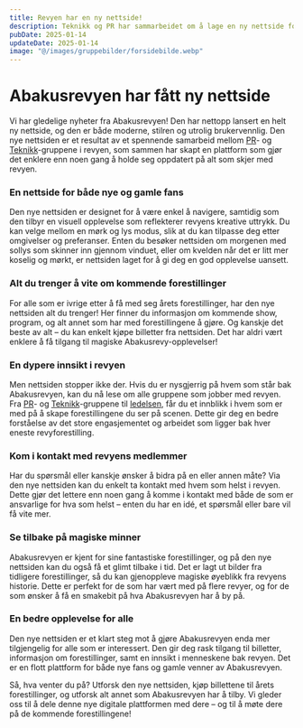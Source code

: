 ```yaml
---
title: Revyen har en ny nettside!
description: Teknikk og PR har sammarbeidet om å lage en ny nettside for revyen!
pubDate: 2025-01-14
updateDate: 2025-01-14
image: "@/images/gruppebilder/forsidebilde.webp"
---
```


# Abakusrevyen har fått ny nettside

Vi har gledelige nyheter fra Abakusrevyen! Den har nettopp lansert en helt ny nettside, og den er både moderne, stilren og utrolig brukervennlig. Den nye nettsiden er et resultat av et spennende samarbeid mellom [PR](/grupper/pr)- og [Teknikk](/grupper/teknikk)-gruppene i revyen, som sammen har skapt en plattform som gjør det enklere enn noen gang å holde seg oppdatert på alt som skjer med revyen.

### En nettside for både nye og gamle fans

Den nye nettsiden er designet for å være enkel å navigere, samtidig som den tilbyr en visuell opplevelse som reflekterer revyens kreative uttrykk. Du kan velge mellom en mørk og lys modus, slik at du kan tilpasse deg etter omgivelser og preferanser. Enten du besøker nettsiden om morgenen med sollys som skinner inn gjennom vinduet, eller om kvelden når det er litt mer koselig og mørkt, er nettsiden laget for å gi deg en god opplevelse uansett.

### Alt du trenger å vite om kommende forestillinger

For alle som er ivrige etter å få med seg årets forestillinger, har den nye nettsiden alt du trenger! Her finner du informasjon om kommende show, program, og alt annet som har med forestillingene å gjøre. Og kanskje det beste av alt – du kan enkelt kjøpe billetter fra nettsiden. Det har aldri vært enklere å få tilgang til magiske Abakusrevy-opplevelser!

### En dypere innsikt i revyen

Men nettsiden stopper ikke der. Hvis du er nysgjerrig på hvem som står bak Abakusrevyen, kan du nå lese om alle gruppene som jobber med revyen. Fra [PR](/grupper/pr)- og [Teknikk](/grupper/teknikk)-gruppene til [ledelsen](/grupper/revystyret), får du et innblikk i hvem som er med på å skape forestillingene du ser på scenen. Dette gir deg en bedre forståelse av det store engasjementet og arbeidet som ligger bak hver eneste revyforestilling.

### Kom i kontakt med revyens medlemmer

Har du spørsmål eller kanskje ønsker å bidra på en eller annen måte? Via den nye nettsiden kan du enkelt ta kontakt med hvem som helst i revyen. Dette gjør det lettere enn noen gang å komme i kontakt med både de som er ansvarlige for hva som helst – enten du har en idé, et spørsmål eller bare vil få vite mer.

### Se tilbake på magiske minner

Abakusrevyen er kjent for sine fantastiske forestillinger, og på den nye nettsiden kan du også få et glimt tilbake i tid. Det er lagt ut bilder fra tidligere forestillinger, så du kan gjenoppleve magiske øyeblikk fra revyens historie. Dette er perfekt for de som har vært med på flere revyer, og for de som ønsker å få en smakebit på hva Abakusrevyen har å by på.

### En bedre opplevelse for alle

Den nye nettsiden er et klart steg mot å gjøre Abakusrevyen enda mer tilgjengelig for alle som er interessert. Den gir deg rask tilgang til billetter, informasjon om forestillinger, samt en innsikt i menneskene bak revyen. Det er en flott plattform for både nye fans og gamle venner av Abakusrevyen.

Så, hva venter du på? Utforsk den nye nettsiden, kjøp billettene til årets forestillinger, og utforsk alt annet som Abakusrevyen har å tilby. Vi gleder oss til å dele denne nye digitale plattformen med dere – og til å møte dere på de kommende forestillingene!
